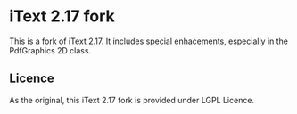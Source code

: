 # iText 2.17 fork

This is a fork of iText 2.17. It includes special enhacements, especially in the PdfGraphics 2D class.

## Licence

As the original, this iText 2.17 fork is provided under LGPL Licence.






